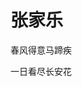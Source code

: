 <!DOCTYPE html>
<html lang="en">
<head>
    <meta charset="UTF-8">
    <title>Title</title>
</head>
<body>
<h1>张家乐</h1>
<P>春风得意马蹄疾</P>
<p>一日看尽长安花</p>
</body>
</html>
